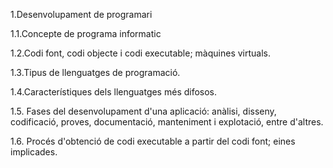 1.Desenvolupament de programari

1.1.Concepte de programa informatic

1.2.Codi font, codi objecte i codi executable; màquines virtuals.

1.3.Tipus de llenguatges de programació.
 
1.4.Característiques dels llenguatges més difosos.

1.5. Fases del desenvolupament d'una aplicació: anàlisi, disseny, codificació, proves, documentació, manteniment i explotació, entre d'altres.
 
1.6. Procés d'obtenció de codi executable a partir del codi font; eines implicades.
  


  
